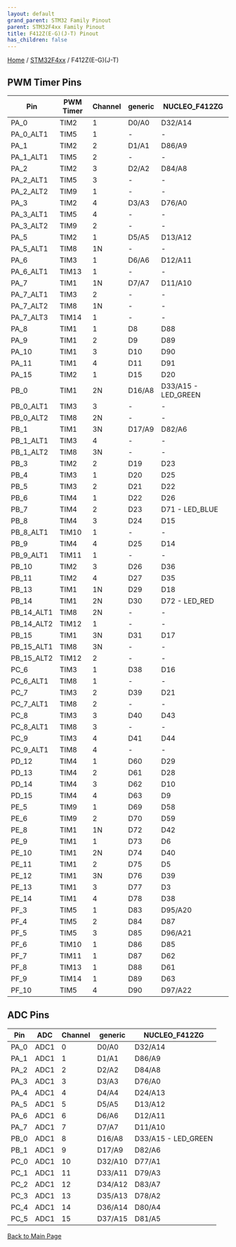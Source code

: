```yaml
---
layout: default
grand_parent: STM32 Family Pinout
parent: STM32F4xx Family Pinout
title: F412Z(E-G)(J-T) Pinout
has_children: false
---
```


[Home](../../index) / [STM32F4xx](../index) / F412Z(E-G)(J-T)

## PWM Timer Pins

| Pin | PWM Timer | Channel | generic | NUCLEO_F412ZG |
| --- | --- | --- | --- | --- |
| PA_0 | TIM2 | 1 | D0/A0 | D32/A14 |
| PA_0_ALT1 | TIM5 | 1 | - | - |
| PA_1 | TIM2 | 2 | D1/A1 | D86/A9 |
| PA_1_ALT1 | TIM5 | 2 | - | - |
| PA_2 | TIM2 | 3 | D2/A2 | D84/A8 |
| PA_2_ALT1 | TIM5 | 3 | - | - |
| PA_2_ALT2 | TIM9 | 1 | - | - |
| PA_3 | TIM2 | 4 | D3/A3 | D76/A0 |
| PA_3_ALT1 | TIM5 | 4 | - | - |
| PA_3_ALT2 | TIM9 | 2 | - | - |
| PA_5 | TIM2 | 1 | D5/A5 | D13/A12 |
| PA_5_ALT1 | TIM8 | 1N | - | - |
| PA_6 | TIM3 | 1 | D6/A6 | D12/A11 |
| PA_6_ALT1 | TIM13 | 1 | - | - |
| PA_7 | TIM1 | 1N | D7/A7 | D11/A10 |
| PA_7_ALT1 | TIM3 | 2 | - | - |
| PA_7_ALT2 | TIM8 | 1N | - | - |
| PA_7_ALT3 | TIM14 | 1 | - | - |
| PA_8 | TIM1 | 1 | D8 | D88 |
| PA_9 | TIM1 | 2 | D9 | D89 |
| PA_10 | TIM1 | 3 | D10 | D90 |
| PA_11 | TIM1 | 4 | D11 | D91 |
| PA_15 | TIM2 | 1 | D15 | D20 |
| PB_0 | TIM1 | 2N | D16/A8 | D33/A15 - LED_GREEN |
| PB_0_ALT1 | TIM3 | 3 | - | - |
| PB_0_ALT2 | TIM8 | 2N | - | - |
| PB_1 | TIM1 | 3N | D17/A9 | D82/A6 |
| PB_1_ALT1 | TIM3 | 4 | - | - |
| PB_1_ALT2 | TIM8 | 3N | - | - |
| PB_3 | TIM2 | 2 | D19 | D23 |
| PB_4 | TIM3 | 1 | D20 | D25 |
| PB_5 | TIM3 | 2 | D21 | D22 |
| PB_6 | TIM4 | 1 | D22 | D26 |
| PB_7 | TIM4 | 2 | D23 | D71 - LED_BLUE |
| PB_8 | TIM4 | 3 | D24 | D15 |
| PB_8_ALT1 | TIM10 | 1 | - | - |
| PB_9 | TIM4 | 4 | D25 | D14 |
| PB_9_ALT1 | TIM11 | 1 | - | - |
| PB_10 | TIM2 | 3 | D26 | D36 |
| PB_11 | TIM2 | 4 | D27 | D35 |
| PB_13 | TIM1 | 1N | D29 | D18 |
| PB_14 | TIM1 | 2N | D30 | D72 - LED_RED |
| PB_14_ALT1 | TIM8 | 2N | - | - |
| PB_14_ALT2 | TIM12 | 1 | - | - |
| PB_15 | TIM1 | 3N | D31 | D17 |
| PB_15_ALT1 | TIM8 | 3N | - | - |
| PB_15_ALT2 | TIM12 | 2 | - | - |
| PC_6 | TIM3 | 1 | D38 | D16 |
| PC_6_ALT1 | TIM8 | 1 | - | - |
| PC_7 | TIM3 | 2 | D39 | D21 |
| PC_7_ALT1 | TIM8 | 2 | - | - |
| PC_8 | TIM3 | 3 | D40 | D43 |
| PC_8_ALT1 | TIM8 | 3 | - | - |
| PC_9 | TIM3 | 4 | D41 | D44 |
| PC_9_ALT1 | TIM8 | 4 | - | - |
| PD_12 | TIM4 | 1 | D60 | D29 |
| PD_13 | TIM4 | 2 | D61 | D28 |
| PD_14 | TIM4 | 3 | D62 | D10 |
| PD_15 | TIM4 | 4 | D63 | D9 |
| PE_5 | TIM9 | 1 | D69 | D58 |
| PE_6 | TIM9 | 2 | D70 | D59 |
| PE_8 | TIM1 | 1N | D72 | D42 |
| PE_9 | TIM1 | 1 | D73 | D6 |
| PE_10 | TIM1 | 2N | D74 | D40 |
| PE_11 | TIM1 | 2 | D75 | D5 |
| PE_12 | TIM1 | 3N | D76 | D39 |
| PE_13 | TIM1 | 3 | D77 | D3 |
| PE_14 | TIM1 | 4 | D78 | D38 |
| PF_3 | TIM5 | 1 | D83 | D95/A20 |
| PF_4 | TIM5 | 2 | D84 | D87 |
| PF_5 | TIM5 | 3 | D85 | D96/A21 |
| PF_6 | TIM10 | 1 | D86 | D85 |
| PF_7 | TIM11 | 1 | D87 | D62 |
| PF_8 | TIM13 | 1 | D88 | D61 |
| PF_9 | TIM14 | 1 | D89 | D63 |
| PF_10 | TIM5 | 4 | D90 | D97/A22 |


## ADC Pins

| Pin | ADC | Channel | generic | NUCLEO_F412ZG |
| --- | --- | --- | --- | --- |
| PA_0 | ADC1 | 0 | D0/A0 | D32/A14 |
| PA_1 | ADC1 | 1 | D1/A1 | D86/A9 |
| PA_2 | ADC1 | 2 | D2/A2 | D84/A8 |
| PA_3 | ADC1 | 3 | D3/A3 | D76/A0 |
| PA_4 | ADC1 | 4 | D4/A4 | D24/A13 |
| PA_5 | ADC1 | 5 | D5/A5 | D13/A12 |
| PA_6 | ADC1 | 6 | D6/A6 | D12/A11 |
| PA_7 | ADC1 | 7 | D7/A7 | D11/A10 |
| PB_0 | ADC1 | 8 | D16/A8 | D33/A15 - LED_GREEN |
| PB_1 | ADC1 | 9 | D17/A9 | D82/A6 |
| PC_0 | ADC1 | 10 | D32/A10 | D77/A1 |
| PC_1 | ADC1 | 11 | D33/A11 | D79/A3 |
| PC_2 | ADC1 | 12 | D34/A12 | D83/A7 |
| PC_3 | ADC1 | 13 | D35/A13 | D78/A2 |
| PC_4 | ADC1 | 14 | D36/A14 | D80/A4 |
| PC_5 | ADC1 | 15 | D37/A15 | D81/A5 |


[Back to Main Page](../../index)
